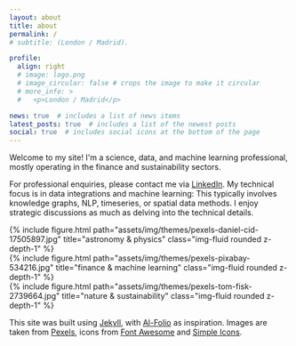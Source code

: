 ```yaml
---
layout: about
title: about
permalink: /
# subtitle: (London / Madrid).

profile:
  align: right
  # image: logo.png
  # image_circular: false # crops the image to make it circular
  # more_info: >
  #   <p>London / Madrid</p>

news: true  # includes a list of news items
latest_posts: true  # includes a list of the newest posts
social: true  # includes social icons at the bottom of the page
---
```


Welcome to my site! I'm a science, data, and machine learning professional, mostly operating in the finance and sustainability sectors.

For professional enquiries, please contact me via [LinkedIn](https://www.linkedin.com/in/judebowyer). My technical focus is in data integrations and machine learning:  This typically involves knowledge graphs, NLP, timeseries, or spatial data methods. I enjoy strategic discussions as much as delving into the technical details.

<div class="row">
    <div class="col-sm mt-3 mt-md-0">
        {% include figure.html path="assets/img/themes/pexels-daniel-cid-17505897.jpg" title="astronomy & physics" class="img-fluid rounded z-depth-1" %}
    </div>
    <div class="col-sm mt-3 mt-md-0">
        {% include figure.html path="assets/img/themes/pexels-pixabay-534216.jpg" title="finance & machine learning" class="img-fluid rounded z-depth-1" %}
    </div>
    <div class="col-sm mt-3 mt-md-0">
        {% include figure.html path="assets/img/themes/pexels-tom-fisk-2739664.jpg" title="nature & sustainability" class="img-fluid rounded z-depth-1" %}
    </div>
</div>

This site was built using [Jekyll](https://github.com/jekyll/jekyll), with [Al-Folio](https://github.com/alshedivat/al-folio) as inspiration. Images are taken from [Pexels](https://www.pexels.com), icons from [Font Awesome](https://fontawesome.com/) and [Simple Icons](https://simpleicons.org/).
